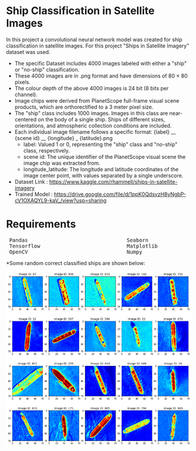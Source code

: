 # Ship Classification in Satellite Images
In this project a convolutional neural network model was created for ship classification in satellite images. 
For this project "Ships in Satellite Imagery" dataset was used.

 * The specific Dataset includes 4000 images labeled with either a "ship" or "no-ship" classification.
 * These 4000 images are in .png format and have dimensions of 80 × 80 pixels. 
 * The colour depth of the above 4000 images is 24 bit (8 bits per channel).
 * Image chips were derived from PlanetScope full-frame visual scene products, which are orthorectified to a 3 meter pixel size.
 * The "ship" class includes 1000 images. Images in this class are near-centered on the body of a single ship. Ships of different sizes, orientations, and atmospheric collection conditions are included.
 * Each individual image filename follows a specific format: {label} __ {scene id} __ {longitude} _ {latitude}.png
   * label: Valued 1 or 0, representing the "ship" class and "no-ship" class, respectively.
   * scene id: The unique identifier of the PlanetScope visual scene the image chip was extracted from. 
   * longitude_latitude: The longitude and latitude coordinates of the image center point, with values separated by a single underscore.
* Dataset Link : https://www.kaggle.com/rhammell/ships-in-satellite-imagery 
* Trained Model : https://drive.google.com/file/d/1ppK0QdsvzH8yNgbP-cV1OXAQYL9-kaV_/view?usp=sharing

# Requirements

<pre>
 Pandas                                Seaborn                              Keras                      
 Tensorflow                            Matplotlib                           scikit-learn        
 OpenCV                                Numpy                                
</pre> 
 
*Some random correct classified ships are shown below:

![](/Project_Image.png)
